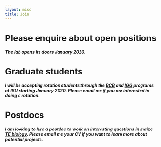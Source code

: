 ```yaml
---
layout: misc
title: Join
---
```



# Please enquire about open positions

##### The lab opens its doors January 2020.






# Graduate students

##### I will be accepting rotation students through the [BCB](https://www.bcb.iastate.edu/) and [IGG]( https://www.genetics.iastate.edu/) programs at ISU starting January 2020. Please email me if you are interested in doing a rotation.



# Postdocs

##### I am looking to hire a postdoc to work on interesting questions in maize [TE biology](/projects/). Please email me your CV if you want to learn more about potential projects.

 
